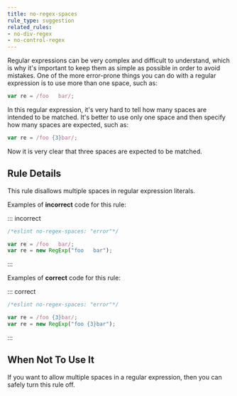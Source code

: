 ```yaml
---
title: no-regex-spaces
rule_type: suggestion
related_rules:
- no-div-regex
- no-control-regex
---
```


Regular expressions can be very complex and difficult to understand, which is why it's important to keep them as simple as possible in order to avoid mistakes. One of the more error-prone things you can do with a regular expression is to use more than one space, such as:

```js
var re = /foo   bar/;
```

In this regular expression, it's very hard to tell how many spaces are intended to be matched. It's better to use only one space and then specify how many spaces are expected, such as:

```js
var re = /foo {3}bar/;
```

Now it is very clear that three spaces are expected to be matched.

## Rule Details

This rule disallows multiple spaces in regular expression literals.

Examples of **incorrect** code for this rule:

::: incorrect

```js
/*eslint no-regex-spaces: "error"*/

var re = /foo   bar/;
var re = new RegExp("foo   bar");
```

:::

Examples of **correct** code for this rule:

::: correct

```js
/*eslint no-regex-spaces: "error"*/

var re = /foo {3}bar/;
var re = new RegExp("foo {3}bar");
```

:::

## When Not To Use It

If you want to allow multiple spaces in a regular expression, then you can safely turn this rule off.
